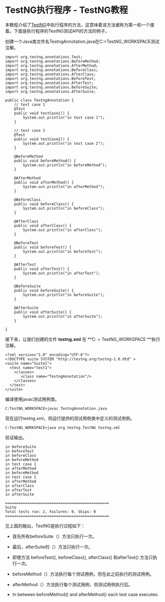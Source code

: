 # TestNG执行程序 - TestNG教程

本教程介绍了[TestNG](http://www.yiibai.com/html/testng/)中执行程序的方法，这意味着该方法被称为第一和一个接着。下面是执行程序的TestNG测试API的方法的例子。

创建一个Java类文件名TestngAnnotation.java在C:&gt;TestNG_WORKSPACE测试注解。

```
import org.testng.annotations.Test;
import org.testng.annotations.BeforeMethod;
import org.testng.annotations.AfterMethod;
import org.testng.annotations.BeforeClass;
import org.testng.annotations.AfterClass;
import org.testng.annotations.BeforeTest;
import org.testng.annotations.AfterTest;
import org.testng.annotations.BeforeSuite;
import org.testng.annotations.AfterSuite;

public class TestngAnnotation {
    // test case 1
    @Test
    public void testCase1() {
        System.out.println("in test case 1");
    }

    // test case 2
    @Test
    public void testCase2() {
        System.out.println("in test case 2");
    }

    @BeforeMethod
    public void beforeMethod() {
        System.out.println("in beforeMethod");
    }

    @AfterMethod
    public void afterMethod() {
        System.out.println("in afterMethod");
    }

    @BeforeClass
    public void beforeClass() {
        System.out.println("in beforeClass");
    }

    @AfterClass
    public void afterClass() {
        System.out.println("in afterClass");
    }

    @BeforeTest
    public void beforeTest() {
        System.out.println("in beforeTest");
    }

    @AfterTest
    public void afterTest() {
        System.out.println("in afterTest");
    }

    @BeforeSuite
    public void beforeSuite() {
        System.out.println("in beforeSuite");
    }

    @AfterSuite
    public void afterSuite() {
        System.out.println("in afterSuite");
    }

}
```

接下来，让我们创建的文件 **testng.xml** 在 **C: &gt; TestNG_WORKSPACE **执行注解。

```
<?xml version="1.0" encoding="UTF-8"?>
<!DOCTYPE suite SYSTEM "http://testng.org/testng-1.0.dtd" >
<suite name="Suite1">
  <test name="test1">
    <classes>
       <class name="TestngAnnotation"/>
    </classes>
  </test>
</suite>
```

编译使用javac测试用例类。

```
C:TestNG_WORKSPACE>javac TestngAnnotation.java

```

现在运行testng.xml，将运行提供的测试用例类中定义的测试用例。

```
C:TestNG_WORKSPACE>java org.testng.TestNG testng.xml

```

验证输出。

```
in beforeSuite
in beforeTest
in beforeClass
in beforeMethod
in test case 1
in afterMethod
in beforeMethod
in test case 2
in afterMethod
in afterClass
in afterTest
in afterSuite

===============================================
Suite
Total tests run: 2, Failures: 0, Skips: 0
===============================================

```

见上面的输出，TestNG是执行过程如下：

*   首先所有beforeSuite（）方法只执行一次。

*   最后，afterSuite的（）方法只执行一次。

*   即使方法 beforeTest(), beforeClass(), afterClass() 和afterTest() 方法只执行一次。

*   beforeMethod（）方法执行每个测试用例，但在此之前执行的测试用例。

*   afterMethod（）方法执行每个测试用例，但测试用例执行后。

*   In between beforeMethod() and afterMethod() each test case executes.

